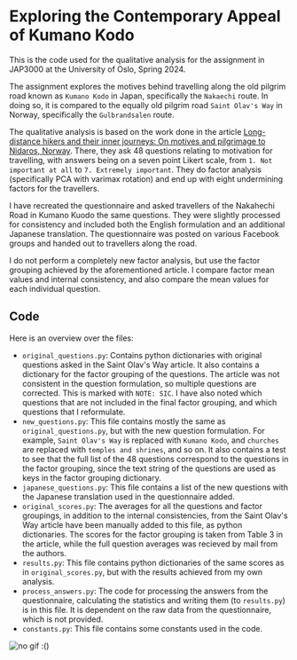# Exploring the Contemporary Appeal of Kumano Kodo

This is the code used for the qualitative analysis for the assignment in JAP3000 at the University of Oslo, Spring 2024.

The assignment explores the motives behind travelling along the old pilgrim road known as `Kumano Kodo` in Japan, specifically the `Nakaechi` route. In doing so, it is compared to the equally old pilgrim road `Saint Olav's Way` in Norway, specifically the `Gulbrandsalen` route.

The qualitative analysis is based on the work done in the article [Long-distance hikers and their inner journeys: On motives and pilgrimage to Nidaros, Norway](https://www.sciencedirect.com/science/article/pii/S2213078020300505). There, they ask 48 questions relating to motivation for travelling, with answers being on a seven point Likert scale, from `1. Not important at all` to `7. Extremely important`. They do factor analysis (specifically PCA with varimax rotation) and end up with eight undermining factors for the travellers.

I have recreated the questionnaire and asked travellers of the Nakahechi Road in Kumano Kuodo the same questions. They were slightly processed for consistency and included both the English formulation and an additional Japanese translation. The questionnaire was posted on various Facebook groups and handed out to travellers along the road.

I do not perform a completely new factor analysis, but use the factor grouping achieved by the aforementioned article. I compare factor mean values and internal consistency, and also compare the mean values for each individual question.

## Code

Here is an overview over the files:

- `original_questions.py`: Contains python dictionaries with original questions asked in the Saint Olav's Way article. It also contains a dictionary for the factor grouping of the questions. The article was not consistent in the question formulation, so multiple questions are corrected. This is marked with `NOTE: SIC`. I have also noted which questions that are not included in the final factor grouping, and which questions that I reformulate.
- `new_questions.py`: This file contains mostly the same as `original_questions.py`, but with the new question formulation. For example, `Saint Olav's Way` is replaced with `Kumano Kodo`, and `churches` are replaced with `temples and shrines`, and so on. It also contains a test to see that the full list of the 48 questions correspond to the questions in the factor grouping, since the text string of the questions are used as keys in the factor grouping dictionary.
- `japanese_questions.py`: This file contains a list of the new questions with the Japanese translation used in the questionnaire added.
- `original_scores.py`: The averages for all the questions and factor groupings, in addition to the internal consistencies, from the Saint Olav's Way article have been manually added to this file, as python dictionaries. The scores for the factor grouping is taken from Table 3 in the article, while the full question averages was recieved by mail from the authors.
- `results.py`: This file contains python dictionaries of the same scores as in `original_scores.py`, but with the results achieved from my own analysis.
- `process_answers.py`: The code for processing the answers from the questionnaire, calculating the statistics and writing them (to `results.py`) is in this file. It is dependent on the raw data from the questionnaire, which is not provided.
- `constants.py`: This file contains some constants used in the code.

![no gif :()](https://media.giphy.com/media/v1.Y2lkPTc5MGI3NjExNzJnOGt2dGI0OTdmZnMwbXZvZXppanFyaGNycTF0NzZjdzVmdmxpZyZlcD12MV9pbnRlcm5hbF9naWZfYnlfaWQmY3Q9Zw/mCRJDo24UvJMA/giphy.gif)
